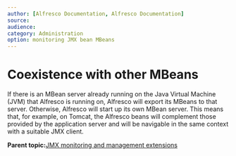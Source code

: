 ```yaml
---
author: [Alfresco Documentation, Alfresco Documentation]
source: 
audience: 
category: Administration
option: monitoring JMX bean MBeans
---
```


# Coexistence with other MBeans

If there is an MBean server already running on the Java Virtual Machine \(JVM\) that Alfresco is running on, Alfresco will export its MBeans to that server. Otherwise, Alfresco will start up its own MBean server. This means that, for example, on Tomcat, the Alfresco beans will complement those provided by the application server and will be navigable in the same context with a suitable JMX client.

**Parent topic:**[JMX monitoring and management extensions](../concepts/jmx-enhance.md)

